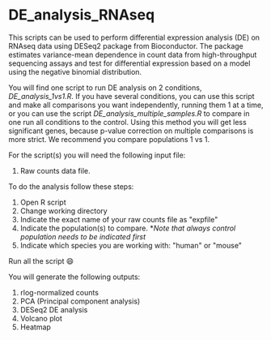 # DE_analysis_RNAseq

This scripts can be used to perform differential expression analysis (DE) on RNAseq data using DESeq2 package from Bioconductor. The package estimates variance-mean dependence in count data from high-throughput sequencing assays and test for differential expression based on a model using the negative binomial distribution.<br />

You will find one script to run DE analysis on 2 conditions, _DE_analysis_1vs1.R_. If you have several conditions, you can use this script and make all comparisons you want independently, running them 1 at a time, or you can use the script _DE_analysis_multiple_samples.R_ to compare in one run all conditions to the control. Using this method you will get less significant genes, because p-value correction on multiple comparisons is more strict. We recommend you compare populations 1 vs 1.<br />


For the script(s) you will need the following input file:
1. Raw counts data file.

To do the analysis follow these steps:
1. Open R script
2. Change working directory
3. Indicate the exact name of your raw counts file as "expfile"
4. Indicate the population(s) to compare. *_Note that always control population needs to be indicated first_
5. Indicate which species you are working with: "human" or "mouse"

Run all the script 😄

You will generate the following outputs:
1. rlog-normalized counts
2. PCA (Principal component analysis)
3. DESeq2 DE analysis
4. Volcano plot
5. Heatmap
